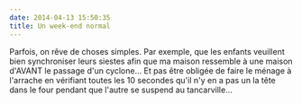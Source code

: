 ```yaml
---
date: 2014-04-13 15:50:35
title: Un week-end normal
---
```


Parfois, on rêve de choses simples. Par exemple, que les enfants veuillent bien synchroniser leurs siestes afin que ma maison ressemble à une maison d'AVANT le passage d'un cyclone... Et pas être obligée de faire le ménage à l'arrache en vérifiant toutes les 10 secondes qu'il n'y en a pas un la tête dans le four pendant que l'autre se suspend au tancarville...
